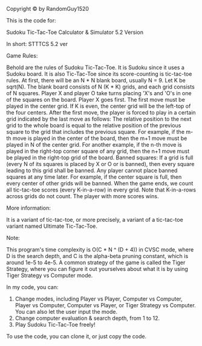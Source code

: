Copyright © by RandomGuy1520

This is the code for:

Sudoku Tic-Tac-Toe Calculator & Simulator 5.2 Version

In short: STTTCS 5.2 ver

Game Rules:

Behold are the rules of Sudoku Tic-Tac-Toe. It is Sudoku since it uses a Sudoku board. It is also Tic-Tac-Toe since its score-counting is tic-tac-toe rules.
At first, there will be an N * N blank board, usually N = 9. Let K be sqrt(N). The blank board consists of N (K * K) grids, and each grid consists of N squares.
Player X and player O take turns placing 'X's and 'O's in one of the squares on the board. Player X goes first. The first move must be played in the center grid.
If K is even, the center grid will be the left-top of the four centers. After the first move, the player is forced to play in a certain grid indicated by the last move as follows:
The relative position to the next grid to the whole board is equal to the relative position of the previous square to the grid that includes the previous square.
For example, if the m-th move is played in the center of the board, then the m+1 move must be played in N of the center grid.
For another example, if the n-th move is played in the right-top corner square of any grid, then the n+1 move must be played in the right-top grid of the board.
Banned squares: If a grid is full (every N of its squares is placed by X or O or is banned), then every square leading to this grid shall be banned.
Any player cannot place banned squares at any time later. For example, if the center square is full, then every center of other grids will be banned.
When the game ends, we count all tic-tac-toe scores (every K-in-a-row) in every grid. Note that K-in-a-rows across grids do not count. The player with more scores wins.

More information:

It is a variant of tic-tac-toe, or more precisely, a variant of a tic-tac-toe variant named Ultimate Tic-Tac-Toe.

Note:

This program's time complexity is O(C * N ^ (D + 4)) in CVSC mode, where D is the search depth, and C is the alpha-beta pruning constant, which is around 1e-5 to 4e-5.
A common strategy of the game is called the Tiger Strategy, where you can figure it out yourselves about what it is by using Tiger Strategy vs Computer mode.

In my code, you can:

1. Change modes, including Player vs Player, Computer vs Computer, Player vs Computer, Computer vs Player, or Tiger Strategy vs Computer. You can also let the user input the mode.
2. Change computer evaluation & search depth, from 1 to 12.
3. Play Sudoku Tic-Tac-Toe freely!

To use the code, you can clone it, or just copy the code.
